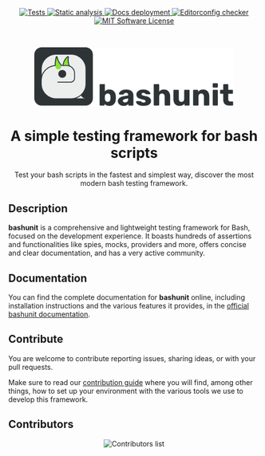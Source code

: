<p align="center">
    <a href="https://github.com/TypedDevs/bashunit/actions/workflows/tests.yml">
        <img src="https://github.com/TypedDevs/bashunit/actions/workflows/tests.yml/badge.svg" alt="Tests">
    </a>
    <a href="https://github.com/TypedDevs/bashunit/actions/workflows/static_analysis.yml">
        <img src="https://github.com/TypedDevs/bashunit/actions/workflows/static_analysis.yml/badge.svg" alt="Static analysis">
    </a>
    <a href="https://github.com/TypedDevs/bashunit/actions/workflows/deploy-docs.yml">
        <img src="https://github.com/TypedDevs/bashunit/actions/workflows/deploy-docs.yml/badge.svg" alt="Docs deployment">
    </a>
<a href="https://github.com/TypedDevs/bashunit/actions/workflows/linter.yml">
        <img src="https://github.com/TypedDevs/bashunit/actions/workflows/linter.yml/badge.svg" alt="Editorconfig checker">
    </a>
    <a href="https://github.com/TypedDevs/bashunit/blob/main/LICENSE">
        <img src="https://img.shields.io/badge/License-MIT-green.svg" alt="MIT Software License">
    </a>
</p>
<br>
<p align="center">
    <picture>
        <source media="(prefers-color-scheme: dark)" srcset="docs/public/logo_name_dark.svg">
        <img alt="bashunit" src="docs/public/logo_name.svg" width="400">
    </picture>
</p>

<h1 align="center">A simple testing framework for bash scripts</h1>

<p align="center">
    Test your bash scripts in the fastest and simplest way, discover the most modern bash testing framework.
</p>

## Description

**bashunit** is a comprehensive and lightweight testing framework for Bash, focused on the development experience.
It boasts hundreds of assertions and functionalities like spies, mocks, providers and more, offers concise and clear documentation, and has a very active community.

## Documentation

You can find the complete documentation for **bashunit** online, including installation instructions and the various features it provides, in the [official bashunit documentation](https://bashunit.typeddevs.com).

## Contribute

You are welcome to contribute reporting issues, sharing ideas,
or with your pull requests.

Make sure to read our [contribution guide](.github/CONTRIBUTING.md) where you will find, among other things, how to set up your environment with the various tools we use to develop this framework.

## Contributors

<p align="center">
    <img src="https://contributors.nn.ci/api?repo=TypedDevs/bashunit" alt="Contributors list" />
</p>
